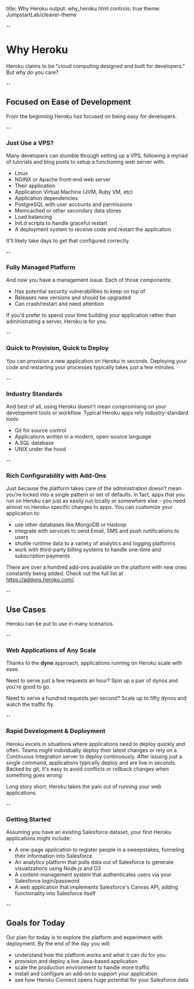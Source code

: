 title: Why Heroku
output: why_heroku.html
controls: true
theme: JumpstartLab/cleaver-theme

--

# Why Heroku

Heroku claims to be "cloud computing designed and built for developers." But why do you care?

--

## Focused on Ease of Development

From the beginning Heroku has focused on being easy for developers.

--

### Just Use a VPS?

Many developers can stumble through setting up a VPS, following a myriad of tutorials and blog posts to setup a functioning web server with:

* Linux
* NGINX or Apache front-end web server
* Their application
* Application Virtual Machine (JVM, Ruby VM, etc)
* Application dependencies
* PostgreSQL with user accounts and permissions
* Memcached or other secondary data stores
* Load balancing
* Init.d scripts to handle graceful restart
* A deployment system to receive code and restart the application

It'll likely take days to get that configured correctly.

--

### Fully Managed Platform

And now you have a management issue. Each of those components:

* Has potential security vulnerabilities to keep on top of
* Releases new versions and should be upgraded
* Can crash/restart and need attention

If you'd prefer to spend your time building your application rather than administrating a server, Heroku is for you.

--

### Quick to Provision, Quick to Deploy

You can provision a new application on Heroku in seconds. Deploying your code and restarting your processes typically takes just a few minutes.

--

### Industry Standards

And best of all, using Heroku doesn't mean compromising on your development tools or workflow. Typical Heroku apps rely industry-standard tools:

* Git for source control
* Applications written in a modern, open-source language
* A SQL database
* UNIX under the hood

--

### Rich Configurability with Add-Ons

Just because the platform takes care of the administration doesn’t mean you’re locked into a single pattern or set of defaults. In fact, apps that you run on Heroku can just as easily run locally or somewhere else - you need almost no Heroku-specific changes to apps. You can customize your application to:

* use other databases like MongoDB or Hadoop
* integrate with services to send Email, SMS and push notifications to users
* shuttle runtime data to a variety of analytics and logging platforms
* work with third-party billing systems to handle one-time and subscription payments

There are over a hundred add-ons available on the platform with new ones constantly being added. Check out the full list at https://addons.heroku.com/.

--

## Use Cases

Heroku can be put to use in many scenarios.

--

### Web Applications of Any Scale

Thanks to the **dyno** approach, applications running on Heroku scale with ease.

Need to serve just a few requests an hour? Spin up a pair of dynos and you're good to go.

Need to serve a hundred requests per second? Scale up to fifty dynos and watch the traffic fly.

--

### Rapid Development & Deployment

Heroku excels in situations where applications need to deploy quickly and often. Teams might individually deploy their latest changes or rely on a Continuous Integration server to deploy continuously. After issuing just a single command, applications typically deploy and are live in seconds. Backed by git, it's easy to avoid conflicts or rollback changes when something goes wrong.

Long story short, Heroku takes the pain out of running your web applications.

--

### Getting Started

Assuming you have an existing Salesforce dataset, your first Heroku applications might include:

* A one-page application to register people in a sweepstakes, funneling their information into Salesforce
* An analytics platform that pulls data out of Salesforce to generate visualizations using Node.js and D3
* A content-management system that authenticates users via your Salesforce login/password
* A web application that implements Salesforce's Canvas API, adding functionality into Salesforce itself

--

## Goals for Today

Our plan for today is to explore the platform and experiment with deployment. By the end of the day you will:

* understand how the platform works and what it can do for you
* provision and deploy a live Java-based application
* scale the production environment to handle more traffic
* install and configure an add-on to support your application
* see how Heroku Connect opens huge potential for your Salesforce data
